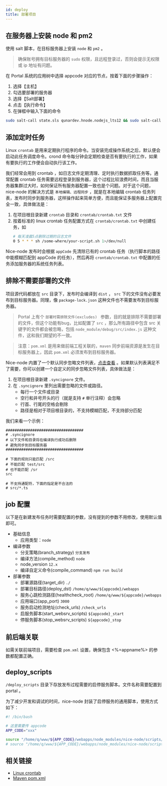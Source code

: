 ```yaml
---
id: deploy
title: 部署项目
---
```


## 在服务器上安装 node 和 pm2
使用 salt 脚本，在目标服务器上安装 `node` 和 `pm2` 。

>确保账号拥有目标服务器的 `sudo` 权限，且远程登录过，否则会提示无权限或 ip 地址有问题。

在 Portal 系统的应用树中选择 appcode 对应的节点，按着下面的步骤操作：
1. 选择【主机】
1. 勾选要部署的服务器
1. 选择【Salt部署】
1. 点击【执行命令】
1. 在弹框中输入下面的命令

```sh
sudo salt-call state.sls qunardev.hnode.nodejs_lts12 && sudo salt-call state.sls qunardev.hnode.pm2_v4 && sudo pm2 startup
```

## 添加定时任务
Linux `crontab` 是用来定期执行程序的命令。当安装完成操作系统之后，默认便会启动此任务调度命令。crond 命令每分钟会定期检查是否有要执行的工作，如果有要执行的工作便会自动执行该工作。

我们经常会用到 crontab ，如日志文件定期清理、定时执行数据抓取任务等。通常配置 crontab 任务需要远程登录到服务器，这个过程比较浪费时间，而且当服务器集群过大时，如何保证所有服务器配置一致也是个问题。对于这个问题，nice-node 的解决方式是 `本地编辑、远程同步` ，就是在本地编辑 crontab 任务列表，发布时同步到服务器，这样操作起来简单方便，而且能保证多服务器上配置完全一致，具体做法是：
1. 在项目根目录新建 `crontab` 目录和 `crontab/crontab.txt` 文件
1. 按着标准的 linux crontab 任务配置方式在 `crontab/crontab.txt` 中创建任务，如
    ```sh
    # 每天凌晨5点删除过期的日志文件
    0 5 * * * sh /some-where/your-script.sh 1>/dev/null

    ```
Nice-node 发布时会根据 `appCode` 先清除已有的 crontab 任务（执行脚本的路径中能模糊匹配到 appCode 的任务），然后再将 `crontab/crontab.txt` 中配置的任务添加服务器的系统任务列表。

## 排除不需要部署的文件
项目源代码都放在 `src` 目录下，发布时会编译到 `dist` ， `src` 下的文件没有必要发布到目标服务器。同理，像 `package-lock.json` 这种文件也不需要发布到目标服务器。

>Portal 上有个 `部署时需排除文件(excludes) ` 参数，目的就是排除不需要部署的文件，但这个功能有bug，比如配置了 `src` ，那么所有路径中包含 src 关键字的文件都会被忽略，包括 `node_module/debug/src/index.js` 这种文件，这和我们期望的不一致。

>注意：`pom.xml` 是用来做前端工程关联的，`maven` 同步前端资源是发生在目标服务器上，因此 `pom.xml` 必须发布到目标服务器。

Nice-node 内置了一个默认同步忽略文件列表，[点击查看](https://github.com/zhongzhi107/nice-node/blob/master/packages/nice-node/.syncignore) 。如果默认列表满足不了需要，你可以创建一个自定义的同步忽略文件列表，具体做法是：
1. 在项目根目录新建 `.syncignore` 文件。
1. 在 `.syncignore` 里列出需要忽略的文件或路径。
    - 每行一个文件或目录
    - 空行和井号开头的行（就是支持 `#` 单行注释）会忽略
    - 行首、行尾的空格会剔除
    - 路径是相对于项目根目录的，不支持模糊匹配，不支持部分匹配

我们来看一个示例：
```
###################################
# .syncignore
# 以下文件和目录将在编译执行成功后删除
# 避免同步到目标服务器
###################################

# 下面的规则只能匹配 /src
# 不能匹配 test/src
# 也不能匹配 /sr
src

# 不支持通配符，下面的指定是不合法的
# src/*.ts
```

## job 配置
以下是在新建发布任务时需要配置的参数，没有提到的参数不用修改，使用默认值即可。
- 基础信息
  - 应用类型：`node`
- 编译参数
  - 分支策略(branch_strategy) `分支发布`
  - 编译方法(compile_method) `node`
  - node_version `12.x`
  - 编译自定义命令(compile_command) `npm run build`
- 部署参数
  - 部署源路径(target_dir) `./`
  - 部署目标路径(deploy_dst) `/home/q/www/${appcode}/webapps`
  - 服务心跳检测路径(healthcheck_root) `/home/q/www/${appcode}/webapps`
  - 应用端口(app_port) `3000`
  - 服务启动检测地址(check_urls) `/check_urls`
  - 启服务脚本(start_websrv_scripts) `${appcode}_start`
  - 停服务脚本(stop_websrv_scripts) `${appcode}_stop`

## 前后端关联
如需关联前端项目，需要检查 `pom.xml` 设置，确保包含 <%=appname%> 的参数都配置正确。

## deploy_scripts
`/deploy_scripts` 目录下存放发布过程需要的启停服务脚本。文件名称需要配置到 portal 。

为了减少开发和调试的时间，nice-node 封装了启停服务的通用脚本，使用方式如下：
```sh
#! /bin/bash

# 这里需要传 appcode
APP_CODE="xxx"

source "/home/q/www/${APP_CODE}/webapps/node_modules/nice-node/scripts/start.sh"
# source "/home/q/www/${APP_CODE}/webapps/node_modules/nice-node/scripts/stop.sh"
```

## 相关链接
- [Linux crontab](https://www.runoob.com/linux/linux-comm-crontab.html)
- [Maven pom.xml](http://maven.apache.org/pom.html)
